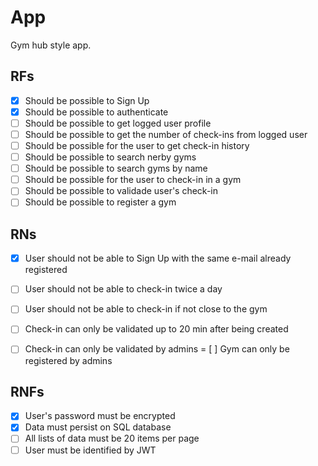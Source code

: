# App

Gym hub style app.

## RFs

- [x] Should be possible to Sign Up
- [x] Should be possible to authenticate
- [ ] Should be possible to get logged user profile
- [ ] Should be possible to get the number of check-ins from logged user
- [ ] Should be possible for the user to get check-in history
- [ ] Should be possible to search nerby gyms
- [ ] Should be possible to search gyms by name
- [ ] Should be possible for the user to check-in in a gym
- [ ] Should be possible to validade user's check-in
- [ ] Should be possible to register a gym

## RNs

- [x] User should not be able to Sign Up with the same e-mail already registered
- [ ] User should not be able to check-in twice a day
- [ ] User should not be able to check-in if not close to the gym
- [ ] Check-in can only be validated up to 20 min after being created
- [ ] Check-in can only be validated by admins
= [ ] Gym can only be registered by admins


## RNFs

- [x] User's password must be encrypted
- [x] Data must persist on SQL database
- [ ] All lists of data must be 20 items per page
- [ ] User must be identified by JWT